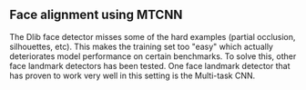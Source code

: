 ## Face alignment using MTCNN

The Dlib face detector misses some of the hard examples (partial occlusion, silhouettes, etc). This makes the training set too "easy" which actually deteriorates model performance on certain benchmarks. To solve this, other face landmark detectors has been tested. One face landmark detector that has proven to work very well in this setting is the Multi-task CNN.
